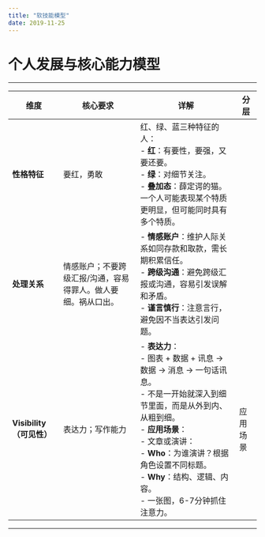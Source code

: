 ```yaml
---
title: "软技能模型"
date: 2019-11-25
---
```


# 个人发展与核心能力模型

---

| 维度       | 核心要求                                                                 | 详解                                                                                                                                                                                                                     | 分层         |
|------------|--------------------------------------------------------------------------|--------------------------------------------------------------------------------------------------------------------------------------------------------------------------------------------------------------------------|--------------|
| **性格特征** | 要红，勇敢                                                               | 红、绿、蓝三种特征的人：<br>- **红**：有要性，要强，又要还要。<br>- **绿**：对细节关注。<br>- **叠加态**：薛定谔的猫。一个人可能表现某个特质更明显，但可能同时具有多个特质。                                              |              |
| **处理关系** | 情感账户；不要跨级汇报/沟通，容易得罪人。做人要细。祸从口出。             | - **情感账户**：维护人际关系如同存款和取款，需长期积累信任。<br>- **跨级沟通**：避免跨级汇报或沟通，容易引发误解和矛盾。<br>- **谨言慎行**：注意言行，避免因不当表达引发问题。                                           |              |
| **Visibility（可见性）** | 表达力；写作能力                                                         | - **表达力**：<br>  - 图表 + 数据 + 讯息 -> 数据 -> 消息 -> 一句话讯息。<br>  - 不是一开始就深入到细节里面，而是从外到内、从粗到细。<br>- **应用场景**：<br>  - 文章或演讲：<br>    - **Who**：为谁演讲？根据角色设置不同标题。<br>    - **Why**：结构、逻辑、内容。<br>    - 一张图，6-7分钟抓住注意力。 | 应用场景     |

---


